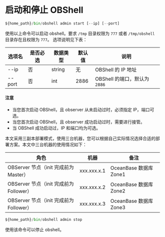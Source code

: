 # 启动和停止 OBShell

```python
${home_path}/bin/obshell admin start [--ip] [--port]
```

使用以上命令可以启动 obshell。要求 `/tmp` 目录权限为 `777` 或者 `/tmp/obshell` 目录存在且权限为 `777`。
选项说明见下表：

| 选项名 | 是否必选 | 数据类型 | 默认值 | 说明 |
| --- | --- | --- | --- | --- |
| --ip | 否 | string | 无 | OBShell 的 IP 地址 |
| --port | 否 | int | 2886 | OBShell 的端口，默认为 `2886` |

<main id="notice" type='notice'>
<h4>注意</h4>
<ul>
<li>当您首次启动 OBShell，且 observer 从未启动过时，必须指定 IP，端口可选。</li>
<li>当您首次启动 OBShell，且 observer 成功启动过时，需要进行接管。</li>
<li>当 OBShell 成功启动过，IP 和端口均为可选。</li>
</ul>
</main>

本文采用三副本部署模式，使用三台机器，您可以根据自己实际情况选择合适的部署方案。本文中三台机器的使用情况如下：

| 角色 | 机器 | 备注 |
| --- | --- | --- |
| OBServer 节点（init 完成前为 Master） | xxx.xxx.x.1 | OceanBase 数据库 Zone1 |
| OBServer 节点（init 完成前为 Follower） | xxx.xxx.x.2 | OceanBase 数据库 Zone2 |
| OBServer 节点（init 完成前为 Follower） | xxx.xxx.x.3 | OceanBase 数据库 Zone3 |

```python
${home_path}/bin/obshell admin stop
```

使用该命令可以停止 obshell。
